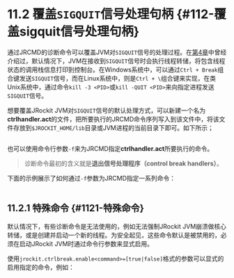 # 11.2 覆盖`SIGQUIT`信号处理句柄 {#112-覆盖sigquit信号处理句柄}

通过JRCMD的诊断命令可以覆盖JVM对`SIGQUIT`信号的处理过程。在[第4章](../chap4/4.md#4)中曾经介绍过，默认情况下，JVM在接收到`SIGQUIT`信号时会执行线程转储，将包含线程状态的调用栈信息打印到控制台。在Windows系统中，可以通过`Ctrl + Break`组合键发送`SIGQUIT`信号，而在Linux系统中，则是`Ctrl + \`组合键来实现，在类Unix系统中，通过命令`kill -3 <PID>`或`kill -QUIT <PID>`来向指定进程发送`SIGQUIT`信号。

想要覆盖JRockit JVM对`SIGQUIT`信号的默认处理方式，可以新建一个名为**ctrlhandler.act**的文件，把所要执行的JRCMD命令序列写入到该文件中，将该文件存放到`$JROCKIT_HOME/lib`目录或JVM进程的当前目录下即可。如下所示；

```

```

也可以使用命令行参数`-f`来为JRCMD指定**ctrlhandler.act**所要执行的命令。

> 诊断命令最初的含义就是**退出信号处理程序（control break handlers）**。

下面的示例展示了如何通过`-f`参数为JRCMD指定一系列命令：

```

```



## 11.2.1 特殊命令 {#1121-特殊命令}

默认情况下，有些诊断命令是无法使用的，例如无法强制JRockit JVM崩溃做核心转储，或是创建并启动一个新的线程。为安全起见，这些命令默认是被禁用的，必须在启动JRockit JVM时通过命令行参数来显式启用。

使用`jrockit.ctrlbreak.enable<command>=[true|false]`格式的参数可以显式的启用指定的命令，例如：

```

```



